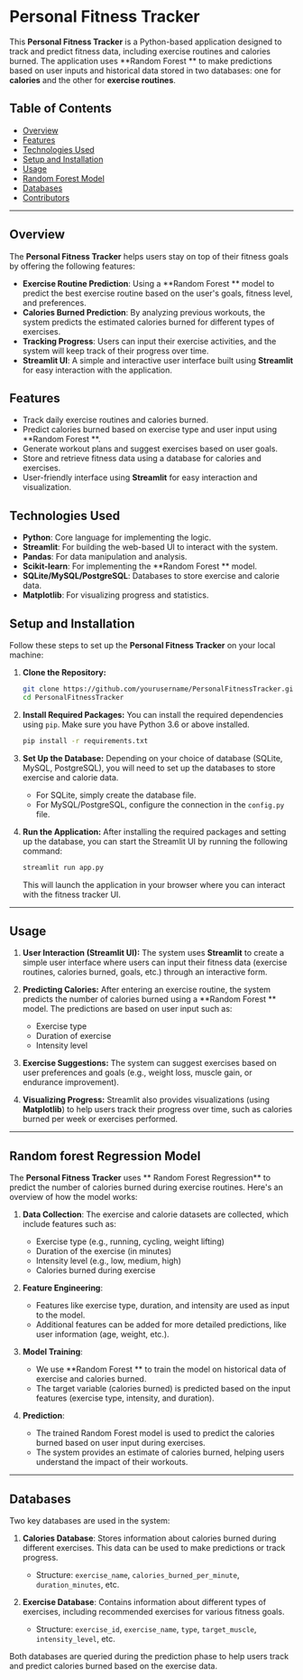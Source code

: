 # Personal Fitness Tracker

This **Personal Fitness Tracker** is a Python-based application designed to track and predict fitness data, including exercise routines and calories burned. The application uses **Random Forest ** to make predictions based on user inputs and historical data stored in two databases: one for **calories** and the other for **exercise routines**.

## Table of Contents
- [Overview](#overview)
- [Features](#features)
- [Technologies Used](#technologies-used)
- [Setup and Installation](#setup-and-installation)
- [Usage](#usage)
- [Random Forest  Model](#Random-forest-Regression-Model)
- [Databases](#databases)
- [Contributors](#contributors)

---

## Overview

The **Personal Fitness Tracker** helps users stay on top of their fitness goals by offering the following features:

- **Exercise Routine Prediction**: Using a **Random Forest ** model to predict the best exercise routine based on the user's goals, fitness level, and preferences.
- **Calories Burned Prediction**: By analyzing previous workouts, the system predicts the estimated calories burned for different types of exercises.
- **Tracking Progress**: Users can input their exercise activities, and the system will keep track of their progress over time.
- **Streamlit UI**: A simple and interactive user interface built using **Streamlit** for easy interaction with the application.

## Features

- Track daily exercise routines and calories burned.
- Predict calories burned based on exercise type and user input using **Random Forest **.
- Generate workout plans and suggest exercises based on user goals.
- Store and retrieve fitness data using a database for calories and exercises.
- User-friendly interface using **Streamlit** for easy interaction and visualization.

## Technologies Used

- **Python**: Core language for implementing the logic.
- **Streamlit**: For building the web-based UI to interact with the system.
- **Pandas**: For data manipulation and analysis.
- **Scikit-learn**: For implementing the **Random Forest ** model.
- **SQLite/MySQL/PostgreSQL**: Databases to store exercise and calorie data.
- **Matplotlib**: For visualizing progress and statistics.

## Setup and Installation

Follow these steps to set up the **Personal Fitness Tracker** on your local machine:

1. **Clone the Repository:**
   ```bash
   git clone https://github.com/yourusername/PersonalFitnessTracker.git
   cd PersonalFitnessTracker
   ```

2. **Install Required Packages:**
   You can install the required dependencies using `pip`. Make sure you have Python 3.6 or above installed.
   ```bash
   pip install -r requirements.txt
   ```

3. **Set Up the Database:**
   Depending on your choice of database (SQLite, MySQL, PostgreSQL), you will need to set up the databases to store exercise and calorie data.
   
   - For SQLite, simply create the database file.
   - For MySQL/PostgreSQL, configure the connection in the `config.py` file.

4. **Run the Application:**
   After installing the required packages and setting up the database, you can start the Streamlit UI by running the following command:
   ```bash
   streamlit run app.py
   ```

   This will launch the application in your browser where you can interact with the fitness tracker UI.

---

## Usage

1. **User Interaction (Streamlit UI):**
   The system uses **Streamlit** to create a simple user interface where users can input their fitness data (exercise routines, calories burned, goals, etc.) through an interactive form.

2. **Predicting Calories:**
   After entering an exercise routine, the system predicts the number of calories burned using a **Random Forest ** model. The predictions are based on user input such as:
   - Exercise type
   - Duration of exercise
   - Intensity level

3. **Exercise Suggestions:**
   The system can suggest exercises based on user preferences and goals (e.g., weight loss, muscle gain, or endurance improvement).

4. **Visualizing Progress:**
   Streamlit also provides visualizations (using **Matplotlib**) to help users track their progress over time, such as calories burned per week or exercises performed.

---

## Random forest Regression Model

The **Personal Fitness Tracker** uses ** Random Forest Regression** to predict the number of calories burned during exercise routines. Here's an overview of how the model works:

1. **Data Collection**: The exercise and calorie datasets are collected, which include features such as:
   - Exercise type (e.g., running, cycling, weight lifting)
   - Duration of the exercise (in minutes)
   - Intensity level (e.g., low, medium, high)
   - Calories burned during exercise

2. **Feature Engineering**: 
   - Features like exercise type, duration, and intensity are used as input to the model.
   - Additional features can be added for more detailed predictions, like user information (age, weight, etc.).

3. **Model Training**: 
   - We use **Random Forest ** to train the model on historical data of exercise and calories burned.
   - The target variable (calories burned) is predicted based on the input features (exercise type, intensity, and duration).

4. **Prediction**: 
   - The trained Random Forest  model is used to predict the calories burned based on user input during exercises.
   - The system provides an estimate of calories burned, helping users understand the impact of their workouts.

---

## Databases

Two key databases are used in the system:

1. **Calories Database**: Stores information about calories burned during different exercises. This data can be used to make predictions or track progress.
   - Structure: `exercise_name`, `calories_burned_per_minute`, `duration_minutes`, etc.
   
2. **Exercise Database**: Contains information about different types of exercises, including recommended exercises for various fitness goals.
   - Structure: `exercise_id`, `exercise_name`, `type`, `target_muscle`, `intensity_level`, etc.

Both databases are queried during the prediction phase to help users track and predict calories burned based on the exercise data.
